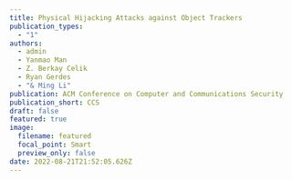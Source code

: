 ```yaml
---
title: Physical Hijacking Attacks against Object Trackers
publication_types:
  - "1"
authors:
  - admin
  - Yanmao Man
  - Z. Berkay Celik
  - Ryan Gerdes
  - "& Ming Li"
publication: ACM Conference on Computer and Communications Security
publication_short: CCS
draft: false
featured: true
image:
  filename: featured
  focal_point: Smart
  preview_only: false
date: 2022-08-21T21:52:05.626Z
---
```

